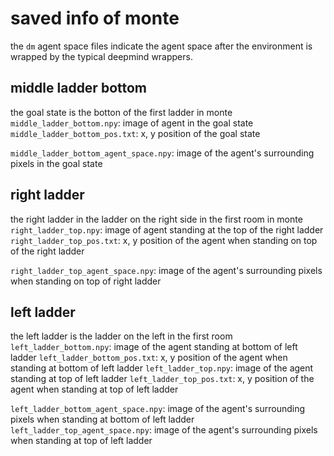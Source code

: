 # saved info of monte

the `dm` agent space files indicate the agent space after the environment is
wrapped by the typical deepmind wrappers.

## middle ladder bottom
the goal state is the botton of the first ladder in monte
`middle_ladder_bottom.npy`: image of agent in the goal state
`middle_ladder_bottom_pos.txt`: x, y position of the goal state

`middle_ladder_bottom_agent_space.npy`: image of the agent's surrounding pixels in the goal state

## right ladder
the right ladder in the ladder on the right side in the first room in monte
`right_ladder_top.npy`: image of agent standing at the top of the right ladder
`right_ladder_top_pos.txt`: x, y position of the agent when standing on top of the right ladder

`right_ladder_top_agent_space.npy`: image of the agent's surrounding pixels when standing on top of right ladder

## left ladder 
the left ladder is the ladder on the left in the first room
`left_ladder_bottom.npy`: image of the agent standing at bottom of left ladder
`left_ladder_bottom_pos.txt`: x, y position of the agent when standing at bottom of left ladder
`left_ladder_top.npy`: image of the agent standing at top of left ladder
`left_ladder_top_pos.txt`: x, y position of the agent when standing at top of left ladder

`left_ladder_bottom_agent_space.npy`: image of the agent's surrounding pixels when standing at bottom of left ladder
`left_ladder_top_agent_space.npy`: image of the agent's surrounding pixels when standing at top of left ladder
